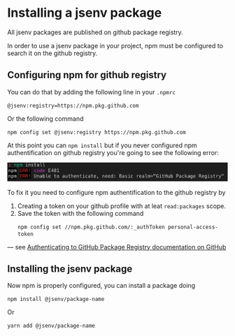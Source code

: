 # Installing a jsenv package

All jsenv packages are published on github package registry.

In order to use a jsenv package in your project, npm must be configured to search it on the github registry.<br />

## Configuring npm for github registry

You can do that by adding the following line in your `.npmrc`<br />

```
@jsenv:registry=https://npm.pkg.github.com
```

Or the following command

```console
npm config set @jsenv:registry https://npm.pkg.github.com
```

At this point you can `npm install` but if you never configured npm authentification on github registry you're going to see the following error:

![npm install authentification error screenshot](./npm-install-auth-error-screenshot.png)

To fix it you need to configure npm authentification to the github registry by

1. Creating a token on your github profile with at leat `read:packages` scope.
2. Save the token with the following command
   ```console
   npm config set //npm.pkg.github.com/:_authToken personal-access-token
   ```

— see [Authenticating to GitHub Package Registry documentation on GitHub](https://help.github.com/en/articles/configuring-npm-for-use-with-github-package-registry#authenticating-to-github-package-registry)

## Installing the jsenv package

Now npm is properly configured, you can install a package doing

```console
npm install @jsenv/package-name
```

Or

```console
yarn add @jsenv/package-name
```
